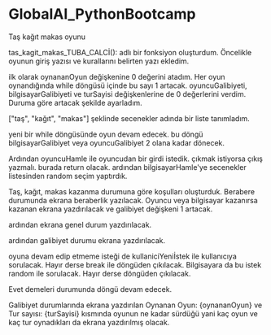 # GlobalAI_PythonBootcamp
Taş kağıt makas oyunu

tas_kagit_makas_TUBA_CALCİ(): adlı bir fonksiyon oluşturdum.
Öncelikle oyunun giriş yazısı ve kurallarını belirten yazı ekledim.

ilk olarak oynananOyun değişkenine 0 değerini atadım. Her oyun oynandığında while döngüsü içinde bu sayı 1 artacak.
oyuncuGalibiyeti, bilgisayarGalibiyeti ve turSayisi değişkenlerine de 0 değerlerini verdim. Duruma göre artacak şekilde ayarladım.

["taş", "kağıt", "makas"] şeklinde secenekler adında bir liste tanımladım.

yeni bir while döngüsünde oyun devam edecek. bu döngü bilgisayarGalibiyet veya oyuncuGalibiyet 2 olana kadar dönecek.

Ardından oyuncuHamle ile oyuncudan bir girdi istedik. çıkmak istiyorsa çıkış yazmalı. burada return olacak.
ardından bilgisayarHamle'ye secenekler listesinden random seçim yaptırdık.

Taş, kağıt, makas kazanma durumuna göre koşulları oluşturduk.
Berabere durumunda ekrana beraberlik yazılacak.
Oyuncu veya bilgisayar kazanırsa kazanan ekrana yazdırılacak ve galibiyet değişkeni 1 artacak.

ardından ekrana genel durum yazdırılacak.


ardından galibiyet durumu ekrana yazdırılacak.

oyuna devam edip etmeme isteği de kullaniciYeniİstek ile kullanıcıya sorulacak.
Hayır derse break ile döngüden çıkılacak.
Bilgisayara da bu istek random ile sorulacak.
Hayır derse döngüden çıkılacak.

Evet demeleri durumunda döngü devam edecek.

Galibiyet durumlarında ekrana yazdırılan Oynanan Oyun: {oynananOyun} ve Tur sayısı: {turSayisi} kısmında oyunun ne kadar sürdüğü yani kaç oyun ve kaç tur oynadıkları da ekrana yazdırılmış olacak.
